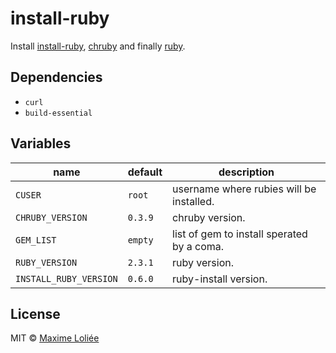 # install-ruby

Install [install-ruby](https://github.com/coreos/install-ruby), [chruby](https://github.com/postmodern/chruby) and 
finally [ruby](https://www.ruby-lang.org/en/).

## Dependencies

- `curl`
- `build-essential`

## Variables

name             | default   | description
-----------------|-----------|----------------------------------
`CUSER` | `root` | username where rubies will be installed.
`CHRUBY_VERSION` | `0.3.9` | chruby version.
`GEM_LIST`       | `empty`  | list of gem to install sperated by a coma.
`RUBY_VERSION` | `2.3.1` | ruby version.
`INSTALL_RUBY_VERSION` | `0.6.0` | ruby-install version.

## License

MIT © [Maxime Loliée](https://github.com/loliee/)
